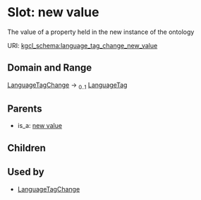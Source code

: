 
# Slot: new value


The value of a property held in the new instance of the ontology

URI: [kgcl_schema:language_tag_change_new_value](https://w3id.org/kgcl-schema/language_tag_change_new_value)


## Domain and Range

[LanguageTagChange](LanguageTagChange.md) &#8594;  <sub>0..1</sub> [LanguageTag](types/LanguageTag.md)

## Parents

 *  is_a: [new value](new_value.md)

## Children


## Used by

 * [LanguageTagChange](LanguageTagChange.md)
